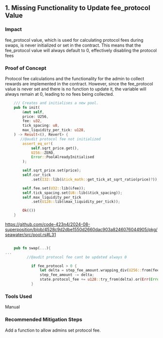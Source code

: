 ## 1. Missing Functionality to Update fee_protocol Value
### Impact

fee_protocol value, which is used for calculating protocol fees during swaps, is never initialized or set in the contract. This means that the fee_protocol value will always default to 0, effectively disabling the protocol fees

### Proof of Concept

Protocol fee calculations and the functionality for the admin to collect rewards are implemented in the contract. However, since the fee_protocol value is never set and there is no function to update it, the variable will always remain at 0, leading to no fees being collected.

```rust
    /// Creates and initialises a new pool.
    pub fn init(
        &mut self,
        price: U256,
        fee: u32,
        tick_spacing: u8,
        max_liquidity_per_tick: u128,
    ) -> Result<(), Revert> {
       //@audit protocol fee not initialized
        assert_eq_or!(
            self.sqrt_price.get(),
            U256::ZERO,
            Error::PoolAlreadyInitialised
        );

        self.sqrt_price.set(price);
        self.cur_tick
            .set(I32::lib(&tick_math::get_tick_at_sqrt_ratio(price)?));

        self.fee.set(U32::lib(&fee));
        self.tick_spacing.set(U8::lib(&tick_spacing));
        self.max_liquidity_per_tick
            .set(U128::lib(&max_liquidity_per_tick));

        Ok(())
    }

```
https://github.com/code-423n4/2024-08-superposition/blob/4528c9d2dbe1550d2660dac903a8246076044905/pkg/seawater/src/pool.rs#L31

```rust
    
    pub fn swap(...){
...
          //@audit protocol fee cant be updated always 0

            if fee_protocol > 0 {
                let delta = step_fee_amount.wrapping_div(U256::from(fee_protocol));
                step_fee_amount -= delta;
                state.protocol_fee += u128::try_from(delta).or(Err(Error::FeeTooHigh))?;
            }
```


### Tools Used
Manual

### Recommended Mitigation Steps

Add a function to allow admins set protocol fee.
